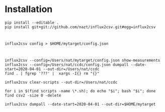 # Installation
    pip install --editable .
    pip install git+git://github.com/nazt/influx2csv.git#egg=influx2csv


#
    influx2csv config > $HOME/mytarget/config.json
    
#
    influx2csv --config=/Users/nat/mytarget/config.json show-measurements
    influx2csv --config=/Users/nat/ccdc/config.json dumpall --date-start=2020-04-01 --out-dir=/Users/nat/ccdc
    find . | fgrep '???' |  xargs -I{} rm "{}"

    influx2csv clear-scripts --out-dir=/Users/nat/ccdc
    
    for i in $(find scripts -name \*.sh); do echo "$i"; bash "$i"; done
    find csv2 -size 0 -delete

    influx2csv dumpall --date-start=2020-04-01 --out-dir=$HOME/mytarget

